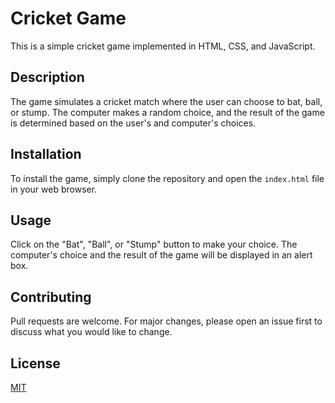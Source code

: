 # Cricket Game

This is a simple cricket game implemented in HTML, CSS, and JavaScript.

## Description

The game simulates a cricket match where the user can choose to bat, ball, or stump. The computer makes a random choice, and the result of the game is determined based on the user's and computer's choices.

## Installation

To install the game, simply clone the repository and open the `index.html` file in your web browser.

## Usage

Click on the "Bat", "Ball", or "Stump" button to make your choice. The computer's choice and the result of the game will be displayed in an alert box.

## Contributing

Pull requests are welcome. For major changes, please open an issue first to discuss what you would like to change.

## License

[MIT](https://choosealicense.com/licenses/mit/)

